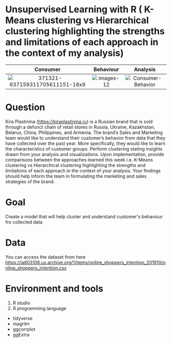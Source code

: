 # Unsupervised Learning with R ( K-Means clustering vs Hierarchical clustering highlighting the strengths and limitations of each approach in the context of my analysis)

| Consumer              | Behaviour            | Analysis            |
:-------------------------:|:--------------------------:|:-----------------------------:
|![371321-637159311705611151-16x9](https://user-images.githubusercontent.com/56550310/76010079-5901b680-5f23-11ea-8fa6-f2c127a278ff.jpg) | ![images-12](https://user-images.githubusercontent.com/56550310/76010030-438c8c80-5f23-11ea-997c-52b1576ace95.jpeg)|![Consumer-Behavior](https://user-images.githubusercontent.com/56550310/76010117-6ae35980-5f23-11ea-822a-f212b979bdd1.jpg) |



# Question 
 
 Kira Plastinina (https://kiraplastinina.ru) is a Russian brand that is sold through a defunct chain of retail stores in Russia, Ukraine, Kazakhstan, Belarus, China, Philippines, and Armenia. 
The brand’s Sales and Marketing team would like to understand their customer’s behavior from data that they have collected over the past year. More specifically, they would like to learn the characteristics of customer groups.
Perform clustering stating insights drawn from your analysis and visualizations.
Upon implementation, provide comparisons between the approaches learned this week i.e. K-Means clustering vs Hierarchical clustering highlighting the strengths and limitations of each approach in the context of your analysis. 
Your findings should help inform the team in formulating the marketing and sales strategies of the brand.

# Goal 
Create a model that will help cluster and understand customer's behaviour fro collected data

# Data 
You can access the dataset from here https://ia803106.us.archive.org/1/items/online_shoppers_intention_201910/online_shoppers_intention.csv

# Environment and tools
 1. R studio
 2. R programming language
  * tidyverse
  * magritrr
  * ggcorrplot
  * ggExtra
